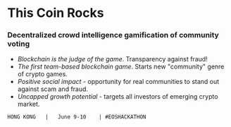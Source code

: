 # This Coin Rocks

### Decentralized crowd intelligence gamification of community voting

- *Blockchain is the judge of the game*. Transparency against fraud!
- *The first team-based blockchain game*. Starts new "community" genre of crypto games.
- *Positive social impact* - opportunity for real communities to stand out against scam and fraud.
- *Uncapped growth potential* - targets all investors of emerging crypto market.

```HONG KONG   |   June 9-10    | #EOSHACKATHON```
